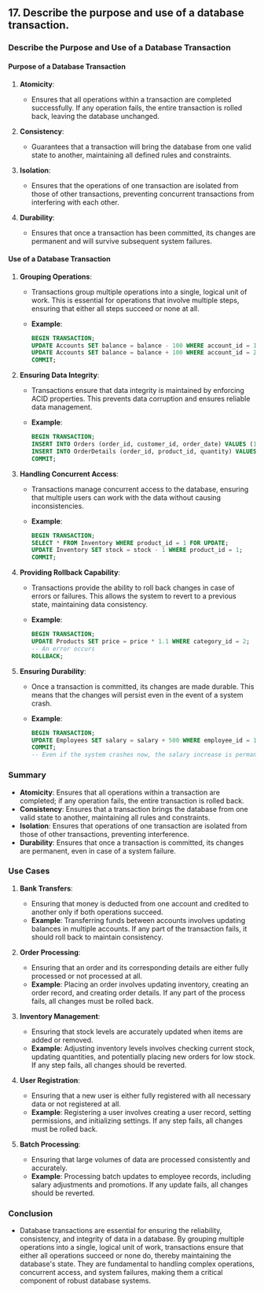 ## 17. Describe the purpose and use of a database transaction.


### Describe the Purpose and Use of a Database Transaction

#### Purpose of a Database Transaction

1. **Atomicity**:
   - Ensures that all operations within a transaction are completed successfully. If any operation fails, the entire transaction is rolled back, leaving the database unchanged.

2. **Consistency**:
   - Guarantees that a transaction will bring the database from one valid state to another, maintaining all defined rules and constraints.

3. **Isolation**:
   - Ensures that the operations of one transaction are isolated from those of other transactions, preventing concurrent transactions from interfering with each other.

4. **Durability**:
   - Ensures that once a transaction has been committed, its changes are permanent and will survive subsequent system failures.

#### Use of a Database Transaction

1. **Grouping Operations**:
   - Transactions group multiple operations into a single, logical unit of work. This is essential for operations that involve multiple steps, ensuring that either all steps succeed or none at all.

   - **Example**:
     ```sql
     BEGIN TRANSACTION;
     UPDATE Accounts SET balance = balance - 100 WHERE account_id = 1;
     UPDATE Accounts SET balance = balance + 100 WHERE account_id = 2;
     COMMIT;
     ```

2. **Ensuring Data Integrity**:
   - Transactions ensure that data integrity is maintained by enforcing ACID properties. This prevents data corruption and ensures reliable data management.

   - **Example**:
     ```sql
     BEGIN TRANSACTION;
     INSERT INTO Orders (order_id, customer_id, order_date) VALUES (1, 1, '2023-01-01');
     INSERT INTO OrderDetails (order_id, product_id, quantity) VALUES (1, 1, 10);
     COMMIT;
     ```

3. **Handling Concurrent Access**:
   - Transactions manage concurrent access to the database, ensuring that multiple users can work with the data without causing inconsistencies.

   - **Example**:
     ```sql
     BEGIN TRANSACTION;
     SELECT * FROM Inventory WHERE product_id = 1 FOR UPDATE;
     UPDATE Inventory SET stock = stock - 1 WHERE product_id = 1;
     COMMIT;
     ```

4. **Providing Rollback Capability**:
   - Transactions provide the ability to roll back changes in case of errors or failures. This allows the system to revert to a previous state, maintaining data consistency.

   - **Example**:
     ```sql
     BEGIN TRANSACTION;
     UPDATE Products SET price = price * 1.1 WHERE category_id = 2;
     -- An error occurs
     ROLLBACK;
     ```

5. **Ensuring Durability**:
   - Once a transaction is committed, its changes are made durable. This means that the changes will persist even in the event of a system crash.

   - **Example**:
     ```sql
     BEGIN TRANSACTION;
     UPDATE Employees SET salary = salary + 500 WHERE employee_id = 1;
     COMMIT;
     -- Even if the system crashes now, the salary increase is permanent.
     ```

### Summary

- **Atomicity**: Ensures that all operations within a transaction are completed; if any operation fails, the entire transaction is rolled back.
- **Consistency**: Ensures that a transaction brings the database from one valid state to another, maintaining all rules and constraints.
- **Isolation**: Ensures that operations of one transaction are isolated from those of other transactions, preventing interference.
- **Durability**: Ensures that once a transaction is committed, its changes are permanent, even in case of a system failure.

### Use Cases

1. **Bank Transfers**:
   - Ensuring that money is deducted from one account and credited to another only if both operations succeed.
   - **Example**: Transferring funds between accounts involves updating balances in multiple accounts. If any part of the transaction fails, it should roll back to maintain consistency.

2. **Order Processing**:
   - Ensuring that an order and its corresponding details are either fully processed or not processed at all.
   - **Example**: Placing an order involves updating inventory, creating an order record, and creating order details. If any part of the process fails, all changes must be rolled back.

3. **Inventory Management**:
   - Ensuring that stock levels are accurately updated when items are added or removed.
   - **Example**: Adjusting inventory levels involves checking current stock, updating quantities, and potentially placing new orders for low stock. If any step fails, all changes should be reverted.

4. **User Registration**:
   - Ensuring that a new user is either fully registered with all necessary data or not registered at all.
   - **Example**: Registering a user involves creating a user record, setting permissions, and initializing settings. If any step fails, all changes must be rolled back.

5. **Batch Processing**:
   - Ensuring that large volumes of data are processed consistently and accurately.
   - **Example**: Processing batch updates to employee records, including salary adjustments and promotions. If any update fails, all changes should be reverted.

### Conclusion

- Database transactions are essential for ensuring the reliability, consistency, and integrity of data in a database. By grouping multiple operations into a single, logical unit of work, transactions ensure that either all operations succeed or none do, thereby maintaining the database's state. They are fundamental to handling complex operations, concurrent access, and system failures, making them a critical component of robust database systems.
